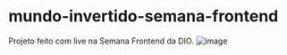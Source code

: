 # mundo-invertido-semana-frontend
Projeto feito com live na Semana Frontend da DIO.
![image](https://user-images.githubusercontent.com/79388783/188718057-6c5b22be-4437-455d-946d-2eaec8711e36.png)
